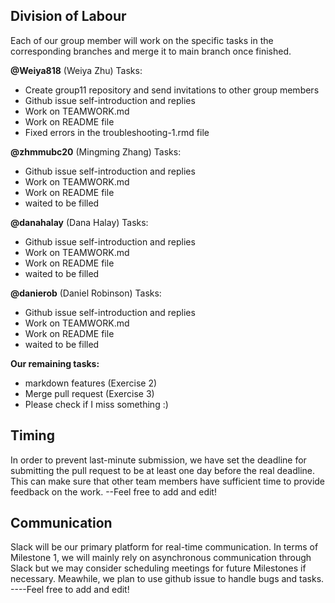 ## Division of Labour
Each of our group member will work on the specific tasks in the corresponding branches and merge it to main branch once finished. 

  **@Weiya818** (Weiya Zhu) Tasks: 
   - Create group11 repository and send invitations to other group members
   - Github issue self-introduction and replies
   - Work on TEAMWORK.md
   - Work on README file
   - Fixed errors in the troubleshooting-1.rmd file
    
  **@zhmmubc20** (Mingming Zhang) Tasks:
   - Github issue self-introduction and replies
   - Work on TEAMWORK.md
   - Work on README file
   - waited to be filled
  
  **@danahalay** (Dana Halay) Tasks:
   - Github issue self-introduction and replies
   - Work on TEAMWORK.md
   - Work on README file
   - waited to be filled

  **@danierob** (Daniel Robinson) Tasks:
   - Github issue self-introduction and replies
   - Work on TEAMWORK.md
   - Work on README file
   - waited to be filled

  **Our remaining tasks:**
   - markdown features (Exercise 2)
   - Merge pull request (Exercise 3)
   - Please check if I miss something :)

## Timing
In order to prevent last-minute submission, we have set the deadline for submitting the pull request to be at least one day before the real deadline. This can make sure that other team members have sufficient time to provide feedback on the work. 
--Feel free to add and edit!

## Communication
Slack will be our primary platform for real-time communication. In terms of  Milestone 1, we will mainly rely on asynchronous communication through Slack but we may consider scheduling meetings for future Milestones if necessary. Meawhile, we plan to use github issue to handle bugs and tasks.
----Feel free to add and edit!
